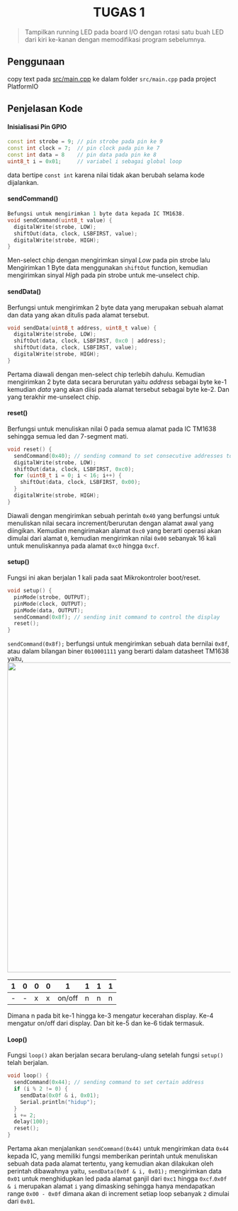 <h1 align='center'>TUGAS 1</h1>

>Tampilkan running LED pada board I/O dengan rotasi satu buah LED dari kiri ke-kanan dengan memodifikasi program sebelumnya.

## Penggunaan
copy text pada <a href="/Interface-1/src/main.cpp">src/main.cpp</a> ke dalam folder `src/main.cpp` pada project PlatformIO
## Penjelasan Kode
#### Inisialisasi Pin GPIO
```cpp
const int strobe = 9; // pin strobe pada pin ke 9
const int clock = 7;  // pin clock pada pin ke 7
const int data = 8    // pin data pada pin ke 8
uint8_t i = 0x01;     // variabel i sebagai global loop
```
data bertipe `const int` karena nilai tidak akan berubah selama kode dijalankan.

#### sendCommand()
```cpp
Befungsi untuk mengirimkan 1 byte data kepada IC TM1638.
void sendCommand(uint8_t value) {
  digitalWrite(strobe, LOW);
  shiftOut(data, clock, LSBFIRST, value);
  digitalWrite(strobe, HIGH);
}
```
Men-select chip dengan mengirimkan sinyal *Low* pada pin strobe lalu Mengirimkan 1 Byte data menggunakan `shiftOut` function, kemudian mengirimkan sinyal *High* pada pin strobe untuk me-unselect chip.

#### sendData()
Berfungsi untuk mengirimkan 2 byte data yang merupakan sebuah alamat dan data yang akan ditulis pada alamat tersebut.
```cpp
void sendData(uint8_t address, uint8_t value) {
  digitalWrite(strobe, LOW);
  shiftOut(data, clock, LSBFIRST, 0xc0 | address);
  shiftOut(data, clock, LSBFIRST, value);
  digitalWrite(strobe, HIGH);
}
```
Pertama diawali dengan men-select chip terlebih dahulu. Kemudian mengirimkan 2 byte data secara berurutan yaitu *address* sebagai byte ke-1 kemudian *data* yang akan diisi pada alamat tersebut sebagai byte ke-2. Dan yang terakhir me-unselect chip.

#### reset()
Berfungsi untuk menuliskan nilai 0 pada semua alamat pada IC TM1638 sehingga semua led dan 7-segment mati.
```cpp
void reset() {
  sendCommand(0x40); // sending command to set consecutive addresses to 0
  digitalWrite(strobe, LOW);
  shiftOut(data, clock, LSBFIRST, 0xc0);
  for (uint8_t i = 0; i < 16; i++) {
    shiftOut(data, clock, LSBFIRST, 0x00);
  }
  digitalWrite(strobe, HIGH);
}
```
Diawali dengan mengirimkan sebuah perintah `0x40` yang berfungsi untuk menuliskan nilai secara increment/berurutan dengan alamat awal yang diingikan. Kemudian mengirimakan alamat `0xc0` yang berarti operasi akan dimulai dari alamat `0`, kemudian mengirimkan nilai `0x00` sebanyak 16 kali untuk menuliskannya pada alamat `0xc0` hingga `0xcf`.


#### setup()
Fungsi ini akan berjalan 1 kali pada saat Mikrokontroler boot/reset. 
```cpp
void setup() {
  pinMode(strobe, OUTPUT);
  pinMode(clock, OUTPUT);
  pinMode(data, OUTPUT);
  sendCommand(0x8f); // sending init command to control the display
  reset();
}
```
`sendCommand(0x8f);` berfungsi untuk mengirimkan sebuah data bernilai `0x8f`, atau dalam bilangan biner `0b10001111` yang berarti dalam datasheet TM1638 yaitu,
<br><image src="/assets/init.jpg" width="700">

|1|0|0|0|1|1|1|1|
|-|-|-|-|-|-|-|-|
|-|-|x|x|on/off|n|n|n|

Dimana n pada bit ke-1 hingga ke-3 mengatur kecerahan display. Ke-4 mengatur on/off dari display. Dan bit ke-5 dan ke-6 tidak termasuk.

#### Loop()
Fungsi `loop()` akan berjalan secara berulang-ulang setelah fungsi `setup()` telah berjalan.
```cpp
void loop() {
  sendCommand(0x44); // sending command to set certain address
  if (i % 2 != 0) {
    sendData(0x0f & i, 0x01);
    Serial.println("hidup");
  }
  i += 2;
  delay(100);
  reset();
}
```
Pertama akan menjalankan `sendCommand(0x44)` untuk mengirimkan data `0x44` kepada IC, yang memiliki fungsi memberikan perintah untuk menuliskan sebuah data pada alamat tertentu, yang kemudian akan dilakukan oleh perintah dibawahnya yaitu, `sendData(0x0f & i, 0x01);` mengirimkan data `0x01` untuk menghidupkan led pada alamat ganjil dari `0xc1` hingga `0xcf`.`0x0f & i` merupakan alamat `i` yang dimasking sehingga hanya mendapatkan range `0x00 - 0x0f` dimana akan di increment setiap loop sebanyak `2` dimulai dari `0x01`.
